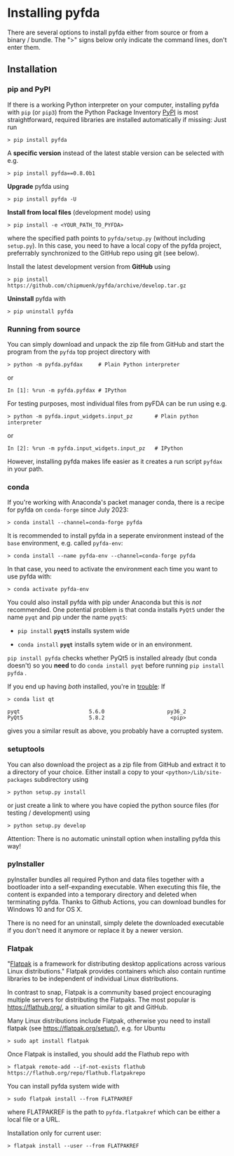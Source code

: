 # Installing pyfda

There are several options to install pyfda either from source or from a binary / 
bundle. The ">" signs below only indicate the command lines, don't enter them.

## Installation
### pip and PyPI
If there is a working Python interpreter on your computer, installing pyfda with `pip` (or `pip3`) from the Python Package Inventory [PyPI](https://pypi.org) is most straightforward, required libraries are installed automatically if missing: Just run 

    > pip install pyfda
    
A **specific version** instead of the latest stable version can be selected with e.g.

    > pip install pyfda==0.8.0b1

**Upgrade** pyfda using

    > pip install pyfda -U
	
**Install from local files** (development mode) using

    > pip install -e <YOUR_PATH_TO_PYFDA>
	
where the specified path points to `pyfda/setup.py` (without including `setup.py`).
In this case, you need to have a local copy of the pyfda project, preferrably 
synchronized to the GitHub repo using git (see below).

Install the latest development version from **GitHub** using

    > pip install https://github.com/chipmuenk/pyfda/archive/develop.tar.gz
    
**Uninstall** pyfda with

    > pip uninstall pyfda

### Running from source
You can simply download and unpack the zip file from GitHub and start the program 
from the `pyfda` top project directory with

    > python -m pyfda.pyfdax     # Plain Python interpreter 

or
    
    In [1]: %run -m pyfda.pyfdax # IPython
    
For testing purposes, most individual files from pyFDA can be run using e.g.

    > python -m pyfda.input_widgets.input_pz       # Plain python interpreter

or
    
    In [2]: %run -m pyfda.input_widgets.input_pz   # IPython 
    
However, installing pyfda makes life easier as it creates a run script `pyfdax`
in your path.

### conda
If you're working with Anaconda's packet manager conda, there is a recipe for pyfda on `conda-forge` since July 2023:

    > conda install --channel=conda-forge pyfda

It is recommended to install pyfda in a seperate environment instead of the `base` environment, e.g. called `pyfda-env`:

    > conda install --name pyfda-env --channel=conda-forge pyfda

In that case, you need to activate the environment each time you want to use pyfda with:

    > conda activate pyfda-env

You could also install pyfda with pip under Anaconda but this is *not* recommended. One potential 
problem is that conda installs `PyQt5` under the name `pyqt` and pip under the name `pyqt5`:

- `pip install` **`pyqt5`** installs system wide

- `conda install` **`pyqt`** installs sytem wide or in an environment.

`pip install pyfda` checks whether PyQt5 is installed already (but conda doesn't) 
so you **need** to do `conda install pyqt` before running `pip install pyfda` .

If you end up having *both* installed, you're in 
[trouble](https://github.com/ContinuumIO/anaconda-issues/issues/1554): If

    > conda list qt

    pyqt                      5.6.0                    py36_2
    PyQt5                     5.8.2                     <pip>
    
gives you a similar result as above, you probably have a corrupted system. 

### setuptools   
You can also download the project as a zip file from GitHub and extract it to 
a directory of your choice. Either install a copy to your `<python>/Lib/site-packages` 
subdirectory using

    > python setup.py install

or just create a link to where you have copied the python source files (for testing
 / development) using

    > python setup.py develop
    
Attention: There is no automatic uninstall option when installing pyfda this way!
    
### pyInstaller
pyInstaller bundles all required Python and data files together with a bootloader
into a self-expanding executable. When executing this file, the content is expanded
into a temporary directory and deleted when terminating pyfda. Thanks to Github Actions, you can download bundles for Windows 10 and for OS X.

There is no need for an uninstall, simply delete the downloaded executable if you don't need it anymore or replace it by a newer version.

### Flatpak
"[Flatpak](https://flatpak.org/) is a framework for distributing desktop applications across various Linux distributions." 
Flatpak provides containers which also contain runtime libraries to be independent of individual Linux distributions. 

In contrast to snap, Flatpak is a community based project encouraging multiple servers
for distributing the Flatpaks. The most popular is <https://flathub.org/>, a situation
similar to git and GitHub.

Many Linux distributions include Flatpak, otherwise you need to install flatpak (see
<https://flatpak.org/setup/>), e.g. for Ubuntu

    > sudo apt install flatpak
    
Once Flatpak is installed, you should add the Flathub repo with

    > flatpak remote-add --if-not-exists flathub https://flathub.org/repo/flathub.flatpakrepo
    
You can install pyfda system wide with

    > sudo flatpak install --from FLATPAKREF
    
where FLATPAKREF is the path to `pyfda.flatpakref` which can be either a local file
or a URL.

Installation only for current user:

    > flatpak install --user --from FLATPAKREF 
